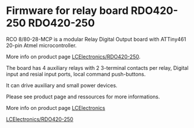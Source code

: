 # Firmware for relay board RDO420-250 RDO420-250

RCO 8/80-28-MCP is a modular Relay Digital Output board
with ATTiny461 20-pin Atmel microcontroller.

More info on product page [LCElectronics/RDO420-250](http://lecomptoirelectronique.fr/store/index.php?route=product/product&path=66&product_id=65).

The board has 4 auxiliary relays with 2 3-terminal contacts per relay,
Digital input and resial input ports, local command push-buttons.

It can drive auxiliary and small power devices.

Please see product page and ressources for more informations.

More info on product page
[LCElectronics](http://lecomptoirelectronique.fr/store)

[LCElectronics/RDO420-250](http://lecomptoirelectronique.fr/store/index.php?route=product/product&path=66&product_id=65)